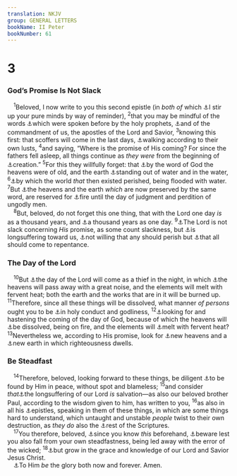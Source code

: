 ```yaml
---
translation: NKJV
group: GENERAL LETTERS
bookName: II Peter 
bookNumber: 61
---
```


<div class="title"><h1>3</h1><h3>God’s Promise Is Not Slack</h3></div>
<span class="verse 2phi_3_1"> <sup>1</sup>Beloved, I now write to you this second epistle (in <i>both</i> <i>of</i> which <a data-toggle="tooltip" data-placement="bottom" title="2 Pet. 1:13">⚓</a>I stir up your pure minds by way of reminder), </span>
<span class="verse 2phi_3_2"><sup>2</sup>that you may be mindful of the words <a data-toggle="tooltip" data-placement="bottom" title="2 Pet. 1:21">⚓</a>which were spoken before by the holy prophets, <a data-toggle="tooltip" data-placement="bottom" title="Jude 17">⚓</a>and of the commandment of us, the apostles of the Lord and Savior, </span>
<span class="verse 2phi_3_3"><sup>3</sup>knowing this first: that scoffers will come in the last days, <a data-toggle="tooltip" data-placement="bottom" title="2 Pet. 2:10">⚓</a>walking according to their own lusts, </span>
<span class="verse 2phi_3_4"><sup>4</sup>and saying, “Where is the promise of His coming? For since the fathers fell asleep, all things continue as <i>they</i> <i>were</i> from the beginning of <a data-toggle="tooltip" data-placement="bottom" title="Gen. 6:1–7">⚓</a>creation.” </span>
<span class="verse 2phi_3_5"><sup>5</sup>For this they willfully forget: that <a data-toggle="tooltip" data-placement="bottom" title="Gen. 1:6, 9; Heb. 11:3">⚓</a>by the word of God the heavens were of old, and the earth <a data-toggle="tooltip" data-placement="bottom" title="Ps. 24:2; 136:6">⚓</a>standing out of water and in the water, </span>
<span class="verse 2phi_3_6"><sup>6</sup><a data-toggle="tooltip" data-placement="bottom" title="Gen. 7:11, 12, 21–23; Matt. 24:37–39; Luke 17:26, 27; 2 Pet. 2:5">⚓</a>by which the world <i>that</i> then existed perished, being flooded with water. </span>
<span class="verse 2phi_3_7"><sup>7</sup>But <a data-toggle="tooltip" data-placement="bottom" title="2 Pet. 3:10, 12">⚓</a>the heavens and the earth <i>which</i> are now preserved by the same word, are reserved for <a data-toggle="tooltip" data-placement="bottom" title="Matt. 25:41; (2 Thess. 1:8)">⚓</a>fire until the day of judgment and perdition of ungodly men.<br/></span>
<span class="verse 2phi_3_8"> <sup>8</sup>But, beloved, do not forget this one thing, that with the Lord one day <i>is</i> as a thousand years, and <a data-toggle="tooltip" data-placement="bottom" title="Ps. 90:4">⚓</a>a thousand years as one day. </span>
<span class="verse 2phi_3_9"><sup>9</sup><a data-toggle="tooltip" data-placement="bottom" title="Hab. 2:3; Rom. 13:11; Heb. 10:37">⚓</a>The Lord is not slack concerning <i>His</i> promise, as some count slackness, but <a data-toggle="tooltip" data-placement="bottom" title="Ps. 86:15; Is. 30:18">⚓</a>is longsuffering toward us, <a data-toggle="tooltip" data-placement="bottom" title="Ezek. 33:11">⚓</a>not willing that any should perish but <a data-toggle="tooltip" data-placement="bottom" title="Matt. 20:28; (Rom. 2:4)">⚓</a>that all should come to repentance.<br/></span>
<div class="title"><h3>The Day of the Lord</h3></div>
<span class="verse 2phi_3_10"> <sup>10</sup>But <a data-toggle="tooltip" data-placement="bottom" title="Matt. 24:42, 43; Luke 12:39; 1 Thess. 5:2; Rev. 3:3; 16:15">⚓</a>the day of the Lord will come as a thief in the night, in which <a data-toggle="tooltip" data-placement="bottom" title="Gen. 1:6–8; Ps. 102:25, 26; Is. 51:6; Rev. 20:11">⚓</a>the heavens will pass away with a great noise, and the elements will melt with fervent heat; both the earth and the works that are in it will be burned up. </span>
<span class="verse 2phi_3_11"><sup>11</sup>Therefore, since all these things will be dissolved, what manner <i>of</i> <i>persons</i> ought you to be <a data-toggle="tooltip" data-placement="bottom" title="1 Pet. 1:15">⚓</a>in holy conduct and godliness, </span>
<span class="verse 2phi_3_12"><sup>12</sup><a data-toggle="tooltip" data-placement="bottom" title="1 Cor. 1:7, 8; Titus 2:13–15">⚓</a>looking for and hastening the coming of the day of God, because of which the heavens will <a data-toggle="tooltip" data-placement="bottom" title="Ps. 50:3">⚓</a>be dissolved, being on fire, and the elements will <a data-toggle="tooltip" data-placement="bottom" title="Is. 24:19; 34:4; Mic. 1:4">⚓</a>melt with fervent heat? </span>
<span class="verse 2phi_3_13"><sup>13</sup>Nevertheless we, according to His promise, look for <a data-toggle="tooltip" data-placement="bottom" title="Is. 65:17; 66:22">⚓</a>new heavens and a <a data-toggle="tooltip" data-placement="bottom" title="(Rom. 8:21); Rev. 21:1">⚓</a>new earth in which righteousness dwells.<br/></span>
<div class="title"><h3>Be Steadfast</h3></div>
<span class="verse 2phi_3_14"> <sup>14</sup>Therefore, beloved, looking forward to these things, be diligent <a data-toggle="tooltip" data-placement="bottom" title="1 Cor. 1:8; 15:58; (1 Thess. 3:12, 13; 5:23)">⚓</a>to be found by Him in peace, without spot and blameless; </span>
<span class="verse 2phi_3_15"><sup>15</sup>and consider <i>that</i><a data-toggle="tooltip" data-placement="bottom" title="Ps. 86:15; Rom. 2:4; 1 Pet. 3:20">⚓</a>the longsuffering of our Lord <i>is</i> salvation—as also our beloved brother Paul, according to the wisdom given to him, has written to you, </span>
<span class="verse 2phi_3_16"><sup>16</sup>as also in all his <a data-toggle="tooltip" data-placement="bottom" title="Rom. 8:19; 1 Cor. 15:24; 1 Thess. 4:15; 2 Thess. 1:10">⚓</a>epistles, speaking in them of these things, in which are some things hard to understand, which untaught and unstable <i>people</i> twist to their own destruction, as <i>they</i> <i>do</i> also the <a data-toggle="tooltip" data-placement="bottom" title="2 Tim. 3:16">⚓</a>rest of the Scriptures.<br/></span>
<span class="verse 2phi_3_17"> <sup>17</sup>You therefore, beloved, <a data-toggle="tooltip" data-placement="bottom" title="Mark 13:23">⚓</a>since you know <i>this</i> beforehand, <a data-toggle="tooltip" data-placement="bottom" title="Eph. 4:14">⚓</a>beware lest you also fall from your own steadfastness, being led away with the error of the wicked; </span>
<span class="verse 2phi_3_18"><sup>18</sup><a data-toggle="tooltip" data-placement="bottom" title="Eph. 4:15">⚓</a>but grow in the grace and knowledge of our Lord and Savior Jesus Christ.<br/> <a data-toggle="tooltip" data-placement="bottom" title="Rom. 11:36; 2 Tim. 4:18; Rev. 1:6">⚓</a>To Him <i>be</i> the glory both now and forever. Amen.<br/></span>
